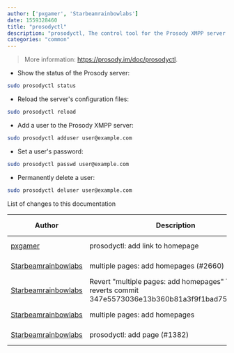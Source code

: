 ```yaml
---
author: ['pxgamer', 'Starbeamrainbowlabs']
date: 1559328460
title: "prosodyctl"
description: "prosodyctl, The control tool for the Prosody XMPP server."
categories: "common"
---
```

> More information: <https://prosody.im/doc/prosodyctl>.

- Show the status of the Prosody server:

```bash
sudo prosodyctl status
```

- Reload the server's configuration files:

```bash
sudo prosodyctl reload
```

- Add a user to the Prosody XMPP server:

```bash
sudo prosodyctl adduser user@example.com
```

- Set a user's password:

```bash
sudo prosodyctl passwd user@example.com
```

- Permanently delete a user:

```bash
sudo prosodyctl deluser user@example.com
```
List of changes to this documentation


Author | Description | ISO 8601 Date | GitHub link
------|-----|-----|-----
[pxgamer](mailto:owzie123@gmail.com) | prosodyctl: add link to homepage | 2019-05-31T20:47:40 | [05c335f62415](https://github.com/tldr-pages/tldr/commit/05c335f62415d1ad52b786864471dae5a32ab9a8)
[Starbeamrainbowlabs](mailto:sbrl@starbeamrainbowlabs.com) | multiple pages: add homepages (#2660) | 2019-01-30T12:19:23 | [a19866e88add](https://github.com/tldr-pages/tldr/commit/a19866e88addb239484637579b17e7c6ea9b53aa)
[Starbeamrainbowlabs](mailto:sbrl@starbeamrainbowlabs.com) | Revert "multiple pages: add homepages" This reverts commit 347e5573036e13b360b81a3f9f1bad75cf2c2b03. | 2018-12-20T00:33:18 | [45ec3033c04f](https://github.com/tldr-pages/tldr/commit/45ec3033c04fbc67b97fa4d21e2b409b1f14a667)
[Starbeamrainbowlabs](mailto:sbrl@starbeamrainbowlabs.com) | multiple pages: add homepages | 2018-12-20T00:29:00 | [347e5573036e](https://github.com/tldr-pages/tldr/commit/347e5573036e13b360b81a3f9f1bad75cf2c2b03)
[Starbeamrainbowlabs](mailto:sbrl@starbeamrainbowlabs.com) | prosodyctl: add page (#1382) | 2017-05-19T10:03:25 | [ca3ee12c17d6](https://github.com/tldr-pages/tldr/commit/ca3ee12c17d6baaffc581113dfc45cf59b22b76e)

